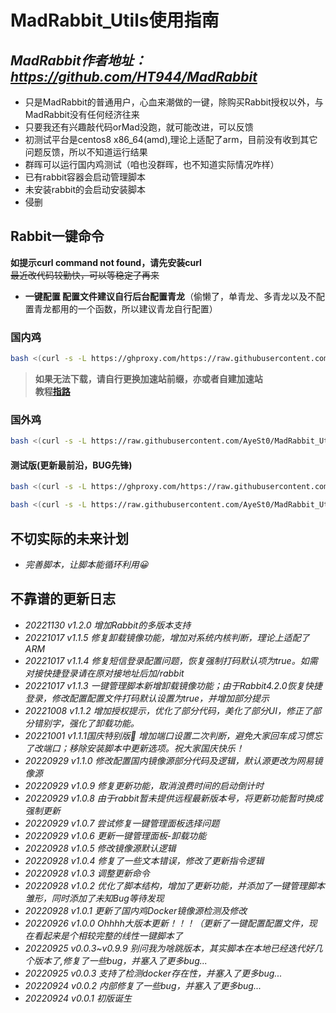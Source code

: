 # MadRabbit_Utils使用指南

## *MadRabbit作者地址：https://github.com/HT944/MadRabbit* 
* 只是MadRabbit的普通用户，心血来潮做的一键，除购买Rabbit授权以外，与MadRabbit没有任何经济往来  
* 只要我还有兴趣敲代码orMad没跑，就可能改进，可以反馈  
* 初测试平台是centos8 x86_64(amd),理论上适配了arm，目前没有收到其它问题反馈，所以不知道运行结果  
* 群晖可以运行国内鸡测试（咱也没群晖，也不知道实际情况咋样）  
* 已有rabbit容器会启动管理脚本  
* 未安装rabbit的会启动安装脚本    
* 侵删  
## Rabbit一键命令
 
**如提示curl command not found，请先安装curl**  
~~最近改代码较勤快，可以等稳定了再来~~
* **一键配置 配置文件建议自行后台配置青龙**（偷懒了，单青龙、多青龙以及不配置青龙都用的一个函数，所以建议青龙自行配置）

### 国内鸡
```bash
bash <(curl -s -L https://ghproxy.com/https://raw.githubusercontent.com/AyeSt0/MadRabbit_Utils/master/RabbitUtils.sh)
```
>**如果无法下载，请自行更换加速站前缀，亦或者自建加速站  
教程[指路](https://www.kejiwanjia.com/jiaocheng/105320.html)**

### 国外鸡
```bash
bash <(curl -s -L https://raw.githubusercontent.com/AyeSt0/MadRabbit_Utils/master/RabbitUtils.sh)
```
#### 测试版(更新最前沿，BUG先锋)
```bash
bash <(curl -s -L https://ghproxy.com/https://raw.githubusercontent.com/AyeSt0/MadRabbit_Utils/master/RabbitUtils:test.sh)
```
```bash
bash <(curl -s -L https://raw.githubusercontent.com/AyeSt0/MadRabbit_Utils/master/RabbitUtils:test.sh)
```
## 不切实际的未来计划
* *完善脚本，让脚本能循环利用😀*  

## 不靠谱的更新日志
* *20221130 v1.2.0 增加Rabbit的多版本支持*
* *20221017 v1.1.5 修复卸载镜像功能，增加对系统内核判断，理论上适配了ARM*
* *20221017 v1.1.4 修复短信登录配置问题，恢复强制打码默认项为true。如需对接快捷登录请在原对接地址后加/rabbit*
* *20221017 v1.1.3 一键管理脚本新增卸载镜像功能；由于Rabbit4.2.0恢复快捷登录，修改配置配置文件打码默认设置为true，并增加部分提示*
* *20221008 v1.1.2 增加授权提示，优化了部分代码，美化了部分UI，修正了部分错别字，强化了卸载功能。*
* *20221001 v1.1.1国庆特别版🎉 增加端口设置二次判断，避免大家回车成习惯忘了改端口；移除安装脚本中更新选项。祝大家国庆快乐！*
* *20220929 v1.1.0 修改配置国内镜像源部分代码及逻辑，默认源更改为网易镜像源*
* *20220929 v1.0.9 修复更新功能，取消浪费时间的启动倒计时*
* *20220929 v1.0.8 由于rabbit暂未提供远程最新版本号，将更新功能暂时换成强制更新*
* *20220929 v1.0.7 尝试修复一键管理面板选择问题*
* *20220929 v1.0.6 更新一键管理面板-卸载功能*
* *20220928 v1.0.5 修改镜像源默认逻辑*
* *20220928 v1.0.4 修复了一些文本错误，修改了更新指令逻辑*
* *20220928 v1.0.3 调整更新命令*
* *20220928 v1.0.2 优化了脚本结构，增加了更新功能，并添加了一键管理脚本雏形，同时添加了未知Bug等待发现*
* *20220928 v1.0.1 更新了国内鸡Docker镜像源检测及修改*
* *20220926 v1.0.0 Ohhhh大版本更新！！！（更新了一键配置配置文件，现在看起来是个相较完整的线性一键脚本了*  
* *20220925 v0.0.3~v0.9.9 别问我为啥跳版本，其实脚本在本地已经迭代好几个版本了,修复了一些bug，并塞入了更多bug...*  
* *20220925 v0.0.3 支持了检测docker存在性，并塞入了更多bug...*  
* *20220924 v0.0.2 内部修复了一些bug，并塞入了更多bug...*  
* *20220924 v0.0.1 初版诞生*  
